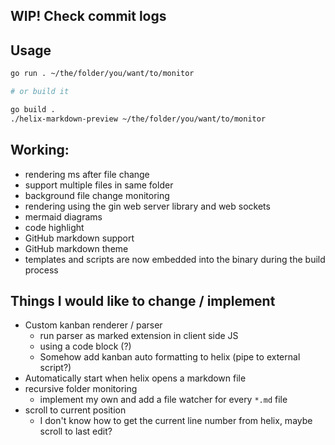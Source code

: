 ## WIP! Check commit logs 

## Usage

```bash
go run . ~/the/folder/you/want/to/monitor

# or build it 

go build . 
./helix-markdown-preview ~/the/folder/you/want/to/monitor
```

## Working: 

- rendering ms after file change
- support multiple files in same folder
- background file change monitoring 
- rendering using the gin web server library and web sockets
- mermaid diagrams 
- code highlight
- GitHub markdown support 
- GitHub markdown theme
- templates and scripts are now embedded into the binary during the build process

## Things I would like to change / implement

- Custom kanban renderer / parser
  - run parser as marked extension in client side JS 
  - using a code block (?)
  - Somehow add kanban auto formatting to helix (pipe to external script?)
- Automatically start when helix opens a markdown file
- recursive folder monitoring
  - implement my own and add a file watcher for every `*.md` file
- scroll to current position
  - I don't know how to get the current line number from helix, maybe scroll to last edit? 
